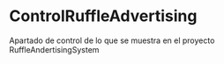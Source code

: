 # ControlRuffleAdvertising
Apartado de control de lo que se muestra en el proyecto RuffleAndertisingSystem 
